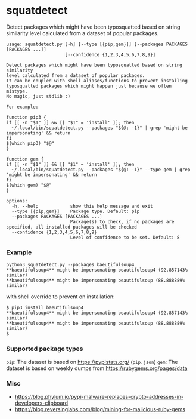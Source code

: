 # squatdetect
Detect packages which might have been typosquatted based on string similarity level calculated from a dataset of popular packages.

```
usage: squatdetect.py [-h] [--type [{pip,gem}]] [--packages PACKAGES [PACKAGES ...]]
                      [--confidence {1,2,3,4,5,6,7,8,9}]

Detect packages which might have been typosquatted based on string similarity
level calculated from a dataset of popular packages.
It can be coupled with shell aliases/functions to prevent installing
typosquatted packages which might happen just because we often mistype.
No magic, just stdlib :)

For example:

function pip3 {
if [[ -n "$1" ]] && [[ "$1" = 'install' ]]; then
  ~/.local/bin/squatdetect.py --packages "${@: -1}" | grep 'might be impersonating' && return
fi
$(which pip3) "$@"
}

function gem {
if [[ -n "$1" ]] && [[ "$1" = 'install' ]]; then
  ~/.local/bin/squatdetect.py --packages "${@: -1}" --type gem | grep 'might be impersonating' && return
fi
$(which gem) "$@"
}

options:
  -h, --help            show this help message and exit
  --type [{pip,gem}]    Package type. Default: pip
  --packages PACKAGES [PACKAGES ...]
                        Package(s) to check, if no packages are specified, all installed packages will be checked
  --confidence {1,2,3,4,5,6,7,8,9}
                        Level of confidence to be set. Default: 8
```

### Example

```
python3 squatdetect.py --packages baeutifulsoup4
**baeutifulsoup4** might be impersonating beautifulsoup4 (92.857143% similar)
**baeutifulsoup4** might be impersonating beautifulsoup (88.888889% similar)
```

with shell override to prevent on installation:

```
$ pip3 install baeutifulsoup4
**baeutifulsoup4** might be impersonating beautifulsoup4 (92.857143% similar)
**baeutifulsoup4** might be impersonating beautifulsoup (88.888889% similar)
$
```

### Supported package types

`pip`: The dataset is based on https://pypistats.org/ (`pip.json`)
`gem`: The dataset is based on weekly dumps from https://rubygems.org/pages/data


### Misc

- https://blog.phylum.io/pypi-malware-replaces-crypto-addresses-in-developers-clipboard
- https://blog.reversinglabs.com/blog/mining-for-malicious-ruby-gems
